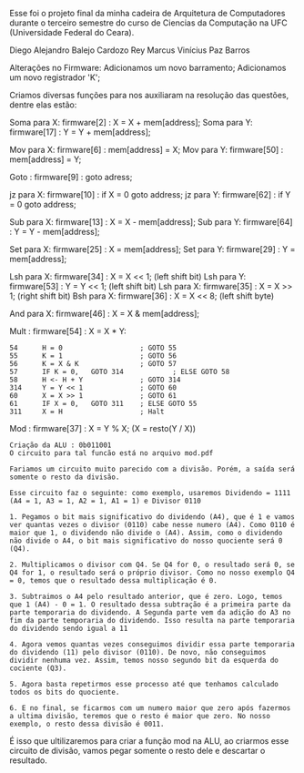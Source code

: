 Esse foi o projeto final da minha cadeira de Arquitetura de Computadores durante o terceiro semestre do curso de Ciencias da Computação na UFC (Universidade Federal do Ceara).

Diego Alejandro Balejo Cardozo Rey
Marcus Vinícius Paz Barros

Alterações no Firmware:
Adicionamos um novo barramento;
Adicionamos um novo registrador 'K';

Criamos diversas funções para nos auxiliaram na resolução das questões, dentre elas estão:

Soma para X: firmware[2]  : X = X + mem[address];
Soma para Y: firmware[17] : Y = Y + mem[address];

Mov para  X: firmware[6]  : mem[address] = X;
Mov para  Y: firmware[50] : mem[address] = Y;

Goto       : firmware[9]  : goto adress;

jz  para  X: firmware[10] : if X = 0 goto address;
jz  para  Y: firmware[62] : if Y = 0 goto address;

Sub para  X: firmware[13] : X = X - mem[address];
Sub para  Y: firmware[64] : Y = Y - mem[address];

Set para  X: firmware[25] : X = mem[address];
Set para  Y: firmware[29] : Y = mem[address];

Lsh para  X: firmware[34] : X = X << 1; (left shift bit)
Lsh para  Y: firmware[53] : Y = Y << 1; (left shift bit)
Lsh para  X: firmware[35] : X = X >> 1; (right shift bit)
Bsh para  X: firmware[36] : X = X << 8; (left shift byte)

And para X:  firmware[46] : X = X & mem[address];

Mult       : firmware[54] : X = X * Y:

	54		H = 0 					; GOTO 55
	55		K = 1					; GOTO 56
	56		K = X & K	 			; GOTO 57
	57		IF K = 0, 	GOTO 314	        ; ELSE GOTO 58
	58 		H <- H + Y 				; GOTO 314
	314		Y = Y << 1 				; GOTO 60
	60		X = X >> 1 				; GOTO 61
	61		IF X = 0, 	GOTO 311	; ELSE GOTO 55
	311		X = H 					; Halt

Mod			: firmware[37] : X = Y % X; (X = resto(Y / X))
	
	Criação da ALU : 0b011001
	O circuito para tal funcão está no arquivo mod.pdf

	Fariamos um circuito muito parecido com a divisão. Porém, a saída será somente o resto da divisão.

	Esse circuito faz o seguinte: como exemplo, usaremos Dividendo = 1111 (A4 = 1, A3 = 1, A2 = 1, A1 = 1) e Divisor 0110
	
	1. Pegamos o bit mais significativo do dividendo (A4), que é 1 e vamos ver quantas vezes o divisor (0110) cabe nesse numero (A4). Como 0110 é maior que 1, o dividendo não divide o (A4). Assim, como o dividendo não divide o A4, o bit mais significativo do nosso quociente será 0 (Q4).
	
	2. Multiplicamos o divisor com Q4. Se Q4 for 0, o resultado será 0, se Q4 for 1, o resultado será o próprio divisor. Como no nosso exemplo Q4 = 0, temos que o resultado dessa multiplicação é 0.
	
	3. Subtraimos o A4 pelo resultado anterior, que é zero. Logo, temos que 1 (A4) - 0 = 1. O resultado dessa subtração é a primeira parte da parte temporaria do dividendo. A Segunda parte vem da adição do A3 no fim da parte temporaria do dividendo. Isso resulta na parte temporaria do dividendo sendo igual a 11

    4. Agora vemos quantas vezes conseguimos dividir essa parte temporaria do dividendo (11) pelo divisor (0110). De novo, não conseguimos dividir nenhuma vez. Assim, temos nosso segundo bit da esquerda do cociente (Q3).

    5. Agora basta repetirmos esse processo até que tenhamos calculado todos os bits do quociente.
		
    6. E no final, se ficarmos com um numero maior que zero após fazermos a ultima divisão, teremos que o resto é maior que zero. No nosso exemplo, o resto dessa divisão é 0011.

É isso que ultilizaremos para criar a função mod na ALU, ao criarmos esse circuito de divisão, vamos pegar somente o resto dele e descartar o resultado.
